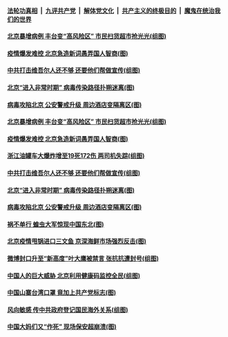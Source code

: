 ####  [法轮功真相](../../../../basic/blob/master/README.md?t=06150331) &nbsp;|&nbsp; [九评共产党](../../../../9ping.md/blob/master/README.md?t=06150331) &nbsp;|&nbsp; [解体党文化](../../../../jtdwh.md/blob/master/README.md?t=06150331)  &nbsp;|&nbsp; [共产主义的终极目的](../../../../gczydzjmd.md/blob/master/README.md?t=06150331) &nbsp;|&nbsp; [魔鬼在统治我们的世界](../../../../mgztzwmdsj.md/blob/master/README.md?t=06150331) 

#### [北京暴增病例 丰台变“高风险区” 市民扫货超市抢光光(组图)](../pages/p1/936538.md?t=06150331) 

#### [疫情爆发难控 北京急造新词愚弄国人智商(图)](../pages/p1/936526.md?t=06150331) 

#### [中共打击维吾尔人还不够 还要他们帮做宣传(组图)](../pages/p1/936495.md?t=06150331) 

#### [北京“进入非常时期” 病毒传染路径扑朔迷离(图)](../pages/p1/936486.md?t=06150331) 


#### [病毒攻陷北京 公安警戒升级 周边酒店变隔离区(图)](../pages/p1/936449.md?t=06150331) 

#### [北京暴增病例 丰台变“高风险区” 市民扫货超市抢光光(组图)](../pages/p1/936538.md?t=06150331) 

#### [疫情爆发难控 北京急造新词愚弄国人智商(图)](../pages/p1/936526.md?t=06150331) 

#### [浙江油罐车大爆炸增至19死172伤 两司机失踪(组图)](../pages/p1/936523.md?t=06150331) 

#### [中共打击维吾尔人还不够 还要他们帮做宣传(组图)](../pages/p1/936495.md?t=06150331) 

#### [北京“进入非常时期” 病毒传染路径扑朔迷离(图)](../pages/p1/936486.md?t=06150331) 



#### [病毒攻陷北京 公安警戒升级 周边酒店变隔离区(图)](../pages/p1/936449.md?t=06150331) 





#### [祸不单行 蝗虫大军惊现中国东北(图)](../pages/p1/936424.md?t=06150331) 

#### [北京疫情甩锅进口三文鱼 京深海鲜市场强烈反击(图)](../pages/p1/936423.md?t=06150331) 

#### [微博封口升至“新高度”叶大鹰被禁言 张抗抗遭封号(组图)](../pages/p1/936401.md?t=06150331) 

#### [中国人的巨大威胁 北京利用健康码监控全民(组图)](../pages/p1/936347.md?t=06150331) 

#### [中国山寨台湾口罩 竟加上共产党标志(图)](../pages/p1/936376.md?t=06150331) 


#### [风向敏感 传中共政府登记国民海外关系(组图)](../pages/p1/936339.md?t=06150331) 

#### [中国大妈们又“作死” 现场保安超崩溃(图)](../pages/p1/936342.md?t=06150331) 

